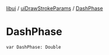 [libui](../index.md) / [uiDrawStrokeParams](index.md) / [DashPhase](./-dash-phase.md)

# DashPhase

`var DashPhase: Double`